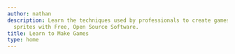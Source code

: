 ```yaml
---
author: nathan
description: Learn the techniques used by professionals to create games and beautiful
  sprites with Free, Open Source Software.
title: Learn to Make Games
type: home
---
```

